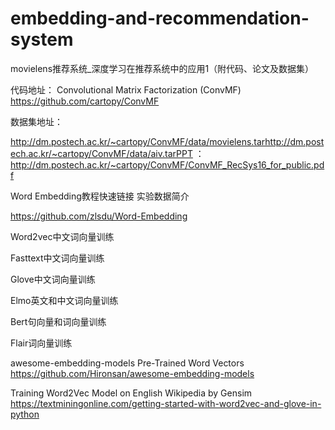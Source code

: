 # embedding-and-recommendation-system
movielens推荐系统_深度学习在推荐系统中的应用1（附代码、论文及数据集）

代码地址：
Convolutional Matrix Factorization (ConvMF)
https://github.com/cartopy/ConvMF

数据集地址：

http://dm.postech.ac.kr/~cartopy/ConvMF/data/movielens.tarhttp://dm.postech.ac.kr/~cartopy/ConvMF/data/aiv.tarPPT ：http://dm.postech.ac.kr/~cartopy/ConvMF/ConvMF_RecSys16_for_public.pdf


Word Embedding教程快速链接 实验数据简介

https://github.com/zlsdu/Word-Embedding

Word2vec中文词向量训练

Fasttext中文词向量训练

Glove中文词向量训练

Elmo英文和中文词向量训练

Bert句向量和词向量训练

Flair词向量训练

awesome-embedding-models
Pre-Trained Word Vectors
https://github.com/Hironsan/awesome-embedding-models

Training Word2Vec Model on English Wikipedia by Gensim
https://textminingonline.com/getting-started-with-word2vec-and-glove-in-python

